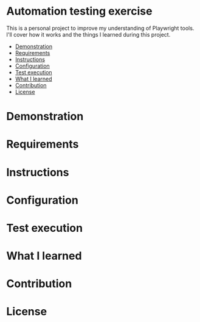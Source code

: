 # Automation testing exercise

This is a personal project to improve my understanding of Playwright tools. I'll cover how it works and the things I learned during this project.

- [Demonstration](#second-heading)
- [Requirements](#third-heading)
- [Instructions](#forth-heading)
- [Configuration](#fifth-heading)
- [Test execution](#sixth-heading)
- [What I learned](#seventh-heading)
- [Contribution](#eighth-heading)
- [License](#nineth-heading)

<a id="second-heading"></a>
# Demonstration

<a id="third-heading"></a>
# Requirements

<a id="forth-heading"></a>
# Instructions

<a id="fifth-heading"></a>
# Configuration

<a id="sixth-heading"></a>
# Test execution

<a id="seventh-heading"></a>
# What I learned

<a id="eighth-heading"></a>
# Contribution

<a id="nineth-heading"></a>
# License